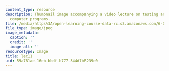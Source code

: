 ```yaml
---
content_type: resource
description: Thumbnail image accompanying a video lecture on testing and debugging
  computer programs.
file: /media/https%3A/open-learning-course-data-rc.s3.amazonaws.com/6-00-introduction-to-computer-science-and-programming-fall-2008/59a781ae16ebbbdfb777344d7b8239e0_lec11.jpg
file_type: image/jpeg
image_metadata:
  caption: ''
  credit: ''
  image-alt: ''
resourcetype: Image
title: lec11
uid: 59a781ae-16eb-bbdf-b777-344d7b8239e0
---
```

